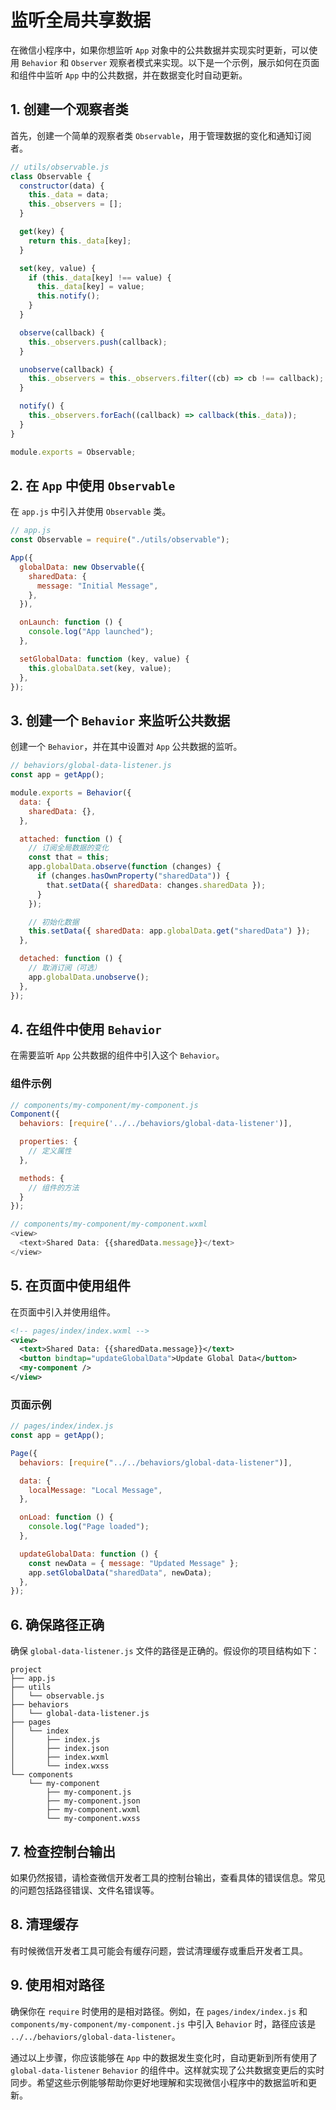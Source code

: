 # 监听全局共享数据

在微信小程序中，如果你想监听 `App` 对象中的公共数据并实现实时更新，可以使用 `Behavior` 和 `Observer` <prib>观察者模式</prib>来实现。以下是一个示例，展示如何在页面和组件中监听 `App` 中的公共数据，并在数据变化时自动更新。

## 1. 创建一个观察者类

首先，创建一个简单的观察者类 `Observable`，用于管理数据的变化和通知订阅者。

```javascript
// utils/observable.js
class Observable {
  constructor(data) {
    this._data = data;
    this._observers = [];
  }

  get(key) {
    return this._data[key];
  }

  set(key, value) {
    if (this._data[key] !== value) {
      this._data[key] = value;
      this.notify();
    }
  }

  observe(callback) {
    this._observers.push(callback);
  }

  unobserve(callback) {
    this._observers = this._observers.filter((cb) => cb !== callback);
  }

  notify() {
    this._observers.forEach((callback) => callback(this._data));
  }
}

module.exports = Observable;
```

## 2. 在 `App` 中使用 `Observable`

在 `app.js` 中引入并使用 `Observable` 类。

```javascript
// app.js
const Observable = require("./utils/observable");

App({
  globalData: new Observable({
    sharedData: {
      message: "Initial Message",
    },
  }),

  onLaunch: function () {
    console.log("App launched");
  },

  setGlobalData: function (key, value) {
    this.globalData.set(key, value);
  },
});
```

## 3. 创建一个 `Behavior` 来监听公共数据

创建一个 `Behavior`，并在其中设置对 `App` 公共数据的监听。

```javascript
// behaviors/global-data-listener.js
const app = getApp();

module.exports = Behavior({
  data: {
    sharedData: {},
  },

  attached: function () {
    // 订阅全局数据的变化
    const that = this;
    app.globalData.observe(function (changes) {
      if (changes.hasOwnProperty("sharedData")) {
        that.setData({ sharedData: changes.sharedData });
      }
    });

    // 初始化数据
    this.setData({ sharedData: app.globalData.get("sharedData") });
  },

  detached: function () {
    // 取消订阅（可选）
    app.globalData.unobserve();
  },
});
```

## 4. 在组件中使用 `Behavior`

在需要监听 `App` 公共数据的组件中引入这个 `Behavior`。

### 组件示例

```javascript
// components/my-component/my-component.js
Component({
  behaviors: [require('../../behaviors/global-data-listener')],

  properties: {
    // 定义属性
  },

  methods: {
    // 组件的方法
  }
});

// components/my-component/my-component.wxml
<view>
  <text>Shared Data: {{sharedData.message}}</text>
</view>
```

## 5. 在页面中使用组件

在页面中引入并使用组件。

```xml
<!-- pages/index/index.wxml -->
<view>
  <text>Shared Data: {{sharedData.message}}</text>
  <button bindtap="updateGlobalData">Update Global Data</button>
  <my-component />
</view>
```

### 页面示例

```javascript
// pages/index/index.js
const app = getApp();

Page({
  behaviors: [require("../../behaviors/global-data-listener")],

  data: {
    localMessage: "Local Message",
  },

  onLoad: function () {
    console.log("Page loaded");
  },

  updateGlobalData: function () {
    const newData = { message: "Updated Message" };
    app.setGlobalData("sharedData", newData);
  },
});
```

## 6. 确保路径正确

确保 `global-data-listener.js` 文件的路径是正确的。假设你的项目结构如下：

```
project
├── app.js
├── utils
│   └── observable.js
├── behaviors
│   └── global-data-listener.js
├── pages
│   └── index
│       ├── index.js
│       ├── index.json
│       ├── index.wxml
│       └── index.wxss
└── components
    └── my-component
        ├── my-component.js
        ├── my-component.json
        ├── my-component.wxml
        └── my-component.wxss
```

## 7. 检查控制台输出

如果仍然报错，请检查微信开发者工具的控制台输出，查看具体的错误信息。常见的问题包括路径错误、文件名错误等。

## 8. 清理缓存

有时候微信开发者工具可能会有缓存问题，尝试清理缓存或重启开发者工具。

## 9. 使用相对路径

确保你在 `require` 时使用的是相对路径。例如，在 `pages/index/index.js` 和 `components/my-component/my-component.js` 中引入 `Behavior` 时，路径应该是 `../../behaviors/global-data-listener`。

通过以上步骤，你应该能够在 `App` 中的数据发生变化时，自动更新到所有使用了 `global-data-listener` `Behavior` 的组件中。这样就实现了公共数据变更后的实时同步。希望这些示例能够帮助你更好地理解和实现微信小程序中的数据监听和更新。
